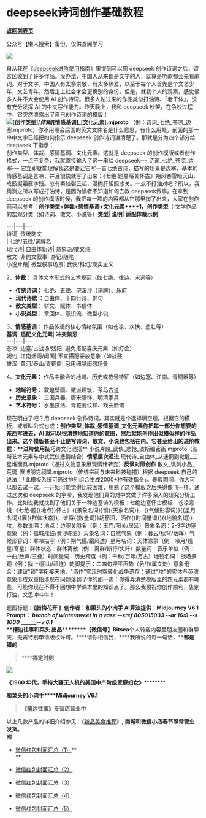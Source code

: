 # deepseek诗词创作基础教程

[**返回列表页**](/gzh/槽边往事)

公众号【懒人搜索】备份，仅供查阅学习

![](https://mmbiz.qpic.cn/mmbiz_jpg/Ia6gU9JNtkoicsuZ8DPleCYXlCampSC6QdeTgaPjaB4ibRvFvApnW2icnDBSuGJNwuIHLOEc13lX5U4KKeholNd3A/640?wx_fmt=jpeg&from;=appmsg)

自从我在《[deepseek进阶使用指南](https://mp.weixin.qq.com/s?__biz=MjM5MjAzODU2MA==&mid=2652802492&idx=1&sn=17c7d28922d70c4346e95a9222105447&scene=21#wechat_redirect)》里提到可以用
deepseek
创作诗词之后，留言区收到了许多作品。没办法，中国人从来都是文字的人，就算是听歌都会先看歌词。对于文字，中国人有太多崇敬，有太多热爱，以至于每个人首先是个文艺少年，文艺青年，然后走上社会才会更换别的身份。但是，就我个人的观察，感觉很多人并不大会使用
AI 创作诗词。很多人贴过来的作品类似打油诗、「老干体」，没有充分发挥 AI 的中文写作能力。昨天晚上，我和 deepseek
吵架，在争吵过程中，它突然泄露出了自己创作诗词的模版：  
![](https://mmbiz.qpic.cn/mmbiz_jpg/Ia6gU9JNtkoicsuZ8DPleCYXlCampSC6QF8KUia9XXbB7B54GXKlKFkB6RU9vibha9CNyqicmLwwvotygzrQiasrVww/640?wx_fmt=jpeg&from;=appmsg)**[创作类型]_[体裁]_[情感基调]_[文化元素].mjproto**
（例：诗词_七绝_苍凉_边塞.mjproto）你不用理会后面的英文文件名是什么意思，有什么用处，前面的那一串中文字已经把如何指示 deepseek
创作诗词讲清楚了。那就是分为四个部分给 deepseek 下指示：  
创作类型、体裁、感情基调、文化元素。这就是 deepseek 的创作模版或者创作格式，一点不复杂，我就直接输入了这一串给 deepseek---
诗词_七绝_苍凉_边塞---
它立即就能理解我这是要让它写一首七绝古诗，描写的场景是边塞，基本的情感基调是苍凉，并且很快就写了出来：《七绝·题嘉峪关怀古》朔风卷雪暗天山，戍鼓凝霜雁字残。忽有秦腔裂云起，漫抛肝胆照冰关。一点不打油对吧？所以，我猜测之所以写成打油诗，是因为读者不知道如何去教
deepseek做事。在拿到 deepseek
的创作模版时候，我把每一项的内容都从它那里掏了出来，大家在创作前可以参考：**创作类型+体裁+感情基调+文化元素****1、创作类型**
：文学作品的宏观分类（如诗词、散文、小说等）**类型**| **说明**| **适配体裁示例**  
  
---|---|---  
诗词| 传统韵文  
| 七绝/五律/词牌名  
现代诗| 自由体新诗| 意象派/散文诗  
散文| 非韵文叙事| 游记/随笔  
小说片段| 微型叙事场景| 武侠/科幻/现实主义  
  
2、**体裁：** 具体文本形式的艺术规范（如七绝、律诗、宋词等）

  * **传统诗词：** 七绝、五律、浣溪沙（词牌）、乐府
  * **现代诗歌** ：自由体、十四行诗、俳句
  * **散文类型：** 骈文、赋体、书信体
  * **小说类型：** 章回体、意识流、微型小说

3、**情感基调：** 作品传递的核心情绪氛围（如苍凉、欢快、悲壮等）  
**基调**| **适配文化元素**| **冲突禁忌**  
---|---|---  
苍凉| 边塞/古战场/残阳| 避免搭配喜庆元素（如灯会）  
婉约| 江南烟雨/闺阁| 不宜搭配豪放意象（如战鼓  
雄浑| 黄河/泰山/青铜鼎| 忌用细腻闺怨场景  
  
4、**文化元素：** 作品中融合的地域、历史或符号特征（如边塞、江南、青铜器等）

  * **地域符号：** 敦煌壁画、徽派建筑、茶马古道
  * **历史意象：** 三国兵器、唐宋服饰、明清家具
  * **艺术符号：** 水墨技法、青花瓷纹样、戏曲脸谱  

现在明白了吧？用 deepseek
创作诗词，其实就是个选择填空题。根据它的模板，或者叫公式也成：**创作类型_体裁_感情基调_文化元素******你把每一部分你想要的东西写进去，AI
就可以很清楚地知道你的意图，然后就能创作出似模似样的作品出来。这个模版甚至不止是写诗词，散文、小说也包括在内。它甚至给出的进阶教程：**进阶使用技巧****跨文化混搭**
小说片段_武侠_悲怆_波斯细密画.mjproto（波斯艺术元素与中式武侠悲情结合）**情感层次递进**
现代诗_自由体_从迷惘到觉醒_三星堆面具.mjproto（通过文物意象展现情绪转变）**反讽对照创作**
散文_讽刺小品_荒诞_赛博朋克祠堂.mjproto（传统宗祠与未来科技碰撞）根据 deepseek
自己的说法：「此模板系统可通过排列组合生成2000+种有效指令」。春假期间，你大可以都去试一试。一开始可能觉得比较困难，用熟了这个模版之后快得像飞一样。通过这次和
deepseek 的争吵，我发现他们真的对中文做了许多深入的研究分析工作。比如说我就找到了他们关于一种边塞诗的模板：七绝边塞怀古模板 - 苍凉意境
《七绝·题{{地点}}怀古》{{景象名词}}锁{{天象名词}}，{{气候形容词}}{{星月名词}}雁{{群体状态}}。谁将{{数量词}}胡笳泪，洒作{{时间量词}}{{地貌名词}}坟。参数说明：地点：边塞关隘名（例：玉门/阳关/居延）景象名词：2-3字边塞意象（例：孤城戍鼓/黄沙驼影）天象名词：自然气象（例：暮云/秋穹/落晖）气候形容词：寒冷描写（例：朔气侵/霜风透）星月名词：天体意象（例：冷月/残星/寒星）群体状态：群体离散（例：离群/断行/失阵）数量词：音乐单位（例：一曲/数声/三叠）时间量词：历史跨度（例：千秋/百年/万古）地貌名词：战场景观（例：陇上/阴山/祁连）韵脚提示：二四句押平声韵（云/坟属文韵）意象组合：建议"锁"字衔接天地，"洒作"实现时空转化战争遗存：通过"坟"的实体与英魂意象形成双重指涉现在问题落到了你的那一边：你得弄清楚模版里的四元素都有哪些，可能你现在不得不回想中学课本里的知识点了。那么我预祝你创作顺利，告别打油，文思冲斗牛！  
  
题图标题：**《腊梅花开 》******创作者：**和菜头的小肉手** AI算法提供：**Midjourney V6.1** Prompt： _branch
of wintersweet in a vase --sref 805015033 --ar 16:9 --s 1000_ _______\--v 6.1_  
**槽边往事****和菜头
出品**********【微信号】****Bitsea******个人转载内容至朋友圈和群聊天，无需特别申请版权许可。****请你相信我，****我所说的每一句话，****都是错的**

> ******禅定时刻**

![](https://mmbiz.qpic.cn/mmbiz_jpg/Ia6gU9JNtkoicsuZ8DPleCYXlCampSC6QEl2eIgj52Nvf7GGrksME2zGjMqhK6HxqeibOf1N0icTjHq0BUfZyV1Yw/640?wx_fmt=jpeg&from;=appmsg)

******《1960 年代，手持大疆无人机的美国中产阶级家庭妇女**》************

**和菜头的小肉手****Midjourney V6.1**

> **《槽边往事》专营店营业中**

以上几款产品的详细介绍参见：《[新品美食推荐](https://mp.weixin.qq.com/s?__biz=MjM5MjAzODU2MA==&mid=2652801681&idx=1&sn=14620ec952928e23d02fc38dcf3acdeb&scene=21#wechat_redirect)》,
**商城和微信小店春节照常营业发货。**  
**附**

  * [微信红包封面汇总（1）](https://mp.weixin.qq.com/s?__biz=MjM5MjAzODU2MA==&mid=2652802514&idx=2&sn=4dc6dd95708ae3ee73235a25089d5fc0&scene=21#wechat_redirect)**[](https://mp.weixin.qq.com/s?__biz=MjM5MjAzODU2MA==&mid=2652802514&idx=2&sn=4dc6dd95708ae3ee73235a25089d5fc0&scene=21#wechat_redirect)  
**

  * [微信红包封面汇总（2）](https://mp.weixin.qq.com/s?__biz=MjM5MjAzODU2MA==&mid=2652802514&idx=3&sn=3414737f832e18b0b8ca54c067a33784&scene=21#wechat_redirect)  

  * [微信红包封面汇总（3）](https://mp.weixin.qq.com/s?__biz=MjM5MjAzODU2MA==&mid=2652802514&idx=4&sn=1df55d485c9dffdee5fd3e5c9fe65fc8&scene=21#wechat_redirect)  

  * [微信红包封面汇总（4）](https://mp.weixin.qq.com/s?__biz=MjM5MjAzODU2MA==&mid=2652802514&idx=5&sn=57c508efca01009ee5f7e3e1bb69c1ad&scene=21#wechat_redirect)  

  * [微信红包封面汇总（5）](https://mp.weixin.qq.com/s?__biz=MjM5MjAzODU2MA==&mid=2652802514&idx=6&sn=4363fc9b687b9f802b229ac40a386546&scene=21#wechat_redirect)

  

